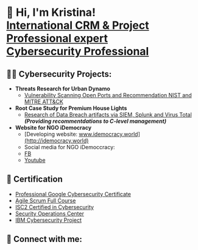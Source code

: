 <h1> 👋 Hi, I'm Kristina! <br/><a href="https://github.com/KristinaTalalaievska ">International CRM & Project Professional expert </a> 
<br>  <a href="https://www.linkedin.com/in/talalaievska-kristina/">Cybersecurity Professional</a> </br>

  <h2>👨‍💻 Cybersecurity Projects:</h2>

- <b>Threats Research for Urban Dynamo</b>
  - [Vulnerability Scanning Open Ports and Recommendation NIST and MITRE ATT&CK](https://github.com/KristinaTalalaievska/Threats-Research-for-Urban-Dynamo)
- <b>Root Case Study for Premium House Lights</b>
  - [Research of Data Breach artifacts via SIEM, Splunk and Virus Total](https://github.com/KristinaTalalaievska/Data-Breach-at-Premium-House-Lights) <b><i>(Providing recommentdations to C-level management)</b></i>
- <b>Website for NGO iDemocracy </b>
  - [Developing website: www.idemocracy.world](http://idemocracy.world)
  - Social media for NGO iDemoccracy:
  - [FB](https://www.facebook.com/iDemocracyUA)
  - [Youtube](https://www.youtube.com/@idemocracyua7798)
  

<h2>🔭 Certification</h2>

- [Professional Google Cybersecurity Certificate](https://www.credly.com/badges/adf97cfe-f632-48eb-ad82-b7409941abaa/linked_in_profile)
- [Agile Scrum Full Course](https://skills.yourlearning.ibm.com/certificate/share/45f0c234c9ewogICJvYmplY3RUeXBlIiA6ICJBQ1RJVklUWSIsCiAgImxlYXJuZXJDTlVNIiA6ICIxMzA0NjgwUkVHIiwKICAib2JqZWN0SWQiIDogIlVSTC1WRlFUU1FDSExTSyIKfQc9743efe41-10)
- [ISC2 Certified in Cybersecurity](https://www.coursera.org/account/accomplishments/specialization/MLP2Y97XHUHV?utm_source=link&utm_medium=certificate&utm_content=cert_image&utm_campaign=pdf_header_button&utm_product=s12n)
- [Security Operations Center](https://www.coursera.org/account/accomplishments/certificate/P45CYPYGNA2R)
- [IBM Cybersecurity Project](https://openbadgepassport.com/app/badge/info/608253)

<h2> 🤳 Connect with me:</h2>

[linkedin]: https://www.linkedin.com/in/talalaievska-kristina/
[youtube]:  https://www.youtube.com/@idemocracyua7798


<!--
**joshmadakor1/joshmadakor1** is a ✨ _special_ ✨ repository because its `README.md` (this file) appears on your GitHub profile.

Here are some ideas to get you started:

- 🔭 I’m currently working on ...
- 🌱 I’m currently learning ...
- 👯 I’m looking to collaborate on ...
- 🤔 I’m looking for help with ...
- 💬 Ask me about ...
- 📫 How to reach me: ...
- 😄 Pronouns: ...
- ⚡ Fun fact: ...
-->
<!--
- 👋 Hi, I’m @KristinaTalalaievska
- 👀 I’m interested in ...
- 🌱 I’m currently learning ...
- 💞️ I’m looking to collaborate on ...
- 📫 How to reach me ...

<!---
KristinaTalalaievska/KristinaTalalaievska is a ✨ special ✨ repository because its `README.md` (this file) appears on your GitHub profile.
You can click the Preview link to take a look at your changes.
--->
